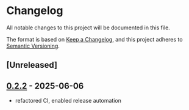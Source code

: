 # Changelog

All notable changes to this project will be documented in this file.

The format is based on [Keep a Changelog](https://keepachangelog.com/en/1.0.0/),
and this project adheres to [Semantic Versioning](https://semver.org/spec/v2.0.0.html).

## [Unreleased]

## [0.2.2](https://github.com/nyurik/http-content-range/compare/v0.2.1...v0.2.2) - 2025-06-06

- refactored CI, enabled release automation
